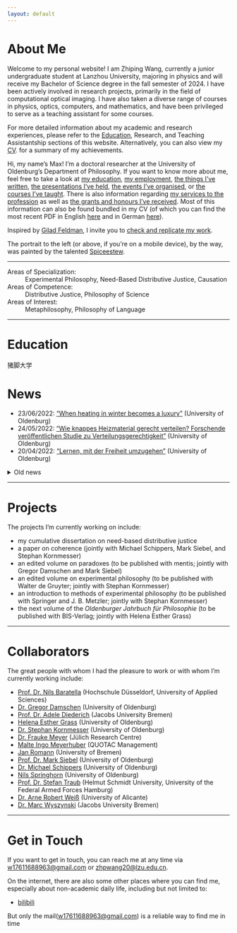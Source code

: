 ```yaml
---
layout: default
---
```


# About Me

Welcome to my personal website! I am Zhiping Wang, currently a junior undergraduate student at Lanzhou University, majoring in physics and will receive my Bachelor of Science degree in the fall semester of 2024. I have been actively involved in research projects, primarily in the field of computational optical imaging. I have also taken a diverse range of courses in physics, optics, computers, and mathematics, and have been privileged to serve as a teaching assistant for some courses.

For more detailed information about my academic and research experiences, please refer to the [Education](#Education), Research, and Teaching Assistantship sections of this website. Alternatively, you can also view my [CV]([./CV/CV_ZhipingWang_April.pdf](https://github.com/Wang-Zhiping/Wang-Zhiping.github.io/tree/main/CV)). for a summary of my achievements.


Hi, my name’s Max! I’m a doctoral researcher at the University of Oldenburg’s Department of Philosophy. If you want to know more about me, feel free to take a look at [my education](./education.md), [my employment](./employment.md), [the things I’ve written](./publications.md), [the presentations I’ve held](./presentations.md), [the events I’ve organised](./events.md), or [the courses I’ve taught](./teaching.md). There is also information regarding [my services to the profession](./services.md) as well as [the grants and honours I’ve received](./financials.md). Most of this information can also be found bundled in my CV (of which you can find the most recent PDF in English [here](https://github.com/alephmembeth/curriculum-vitae/blob/main/english/cv_english.pdf) and in German [here](https://github.com/alephmembeth/curriculum-vitae/blob/main/german/cv_german.pdf)).

Inspired by [Gilad Feldman](https://mgto.org/check-me-replicate-me/), I invite you to [check and replicate my work](./check.md).

The portrait to the left (or above, if you’re on a mobile device), by the way, was painted by the talented [Spiceestew](https://spiceestew.carrd.co/).

* * *

<dl>
   <dt>Areas of Specialization:</dt>
      <dd>Experimental Philosophy, Need-Based Distributive Justice, Causation</dd>
   <dt>Areas of Competence:</dt>
      <dd>Distributive Justice, Philosophy of Science</dd>
   <dt>Areas of Interest:</dt>
      <dd>Metaphilosophy, Philosophy of Language</dd>
</dl>

* * *


# Education <a name="Education"></a>
猪脚大学

# News

+ 23/06/2022: [“When heating in winter becomes a luxury”](https://uol.de/en/news/article/when-heating-in-winter-becomes-a-luxury-6327) (University of Oldenburg)
+ 24/05/2022: [“Wie knappes Heizmaterial gerecht verteilen? Forschende veröffentlichen Studie zu Verteilungsgerechtigkeit”](https://www.presse.uni-oldenburg.de/mit/2022/103.html) (University of Oldenburg)
+ 20/04/2022: [“Lernen, mit der Freiheit umzugehen”](https://uol.de/aktuelles/gestaerkt-promovieren/lernen-mit-der-freiheit-umzugehen) (University of Oldenburg)

<details>
<summary>Old news</summary>
<br>
<ul>
   <li>27/04/2020: <a href="https://www.hsu-hh.de/bedarfsgerechtigkeit/aktuelles/">“Sammelband ‘Empirical Research and Normative Theory’ erschienen”</a> (DFG Research Group FOR 2104)</li>
   <li>28/10/2019: <a href="https://www.presse.uni-oldenburg.de/mit/2019/362.html">“Von der Unendlichkeit, Lügnern und dem Hören. Ringvorlesung zu Paradoxien an der Universität Oldenburg”</a> (University of Oldenburg)</li>
   <li>25/09/2019: <a href="https://www.hsu-hh.de/bedarfsgerechtigkeit/aktuelles/">“Neuer Sammelband ‘Philosophie zwischen Sein und Sollen’ erschienen”</a> (DFG Research Group FOR 2104)</li>
   <li>18/04/2019: <a href="https://uol.de/en/news/article/schreiben-lernen-im-tandem-3250">“Besser schreiben im Tandem”</a> (University of Oldenburg)</li>
   <li>08/12/2017: <a href="https://karl-jaspers-gesellschaft.de/mind-the-gap-zur-vermittlung-normativer-theorie-und-empirischer-forschung-malte-meyerhuber-und-max-bauer/">“Mind the Gap. Zur Vermittlung normativer Theorie und empirischer Forschung”</a> (Karl-Jaspers-Gesellschaft)</li>
   <li>02/07/2015: <a href="https://www.presse.uni-oldenburg.de/mit/2015/280.html">“Was Begriffe für unser Leben bedeuten. Berliner Philosoph referiert über ‘Zeitbewusstsein und Sinn-Horizonte’”</a> (University of Oldenburg)</li>
   <li>25/02/2013: <a href="https://www.weser-kurier.de/landkreis-verden/abiturient-fuehrt-die-piraten-an-doc7e4913gfbq08adqf2a1">“Abiturient führt die Piraten an”</a> (Weser Kurier)</li>
   <li>21/01/2013: <a href="https://www.kreiszeitung.de/lokales/verden/mohr-spitze-2709087.html">“Mohr ist Spitze”</a> (Kreiszeitung)</li>
   <li>21/01/2013: <a href="https://www.kreiszeitung.de/lokales/verden/macht-rennen-kirchlinteln-2709092.html">“CDU macht das Rennen in Kirchlinteln”</a> (Kreiszeitung)</li>
   <li>18/01/2013: <a href="https://www.weser-kurier.de/landkreis-verden/teurer-wahlkampf-doc7e3gwmzp5ub15tuurfzw">“Teurer Wahlkampf”</a> (Weser Kurier)</li>
   <li>11/01/2013: <a href="https://www.weser-kurier.de/niedersachsen/tempolimit-auf-der-a1-bei-oyten-doc7e3gpq83ppk8vflkd73">“Tempolimit auf der A1 bei Oyten”</a> (Weser Kurier)</li>
   <li>11/01/2013: <a href="https://www.weser-kurier.de/niedersachsen/mehr-sicherheit-auf-den-schulwegen-doc7e3gpoycbbn1k3gvwiam">“Mehr Sicherheit auf den Schulwegen”</a> (Weser Kurier)</li>
   <li>11/01/2013: <a href="https://www.weser-kurier.de/niedersachsen/aerger-ueber-marode-radwege-doc7e3gpoupy4o1d1k96iyy">“Ärger über marode Radwege”</a> (Weser Kurier)</li>
   <li>11/01/2013: <a href="https://www.weser-kurier.de/niedersachsen/ein-buergerbus-fuer-oyten-doc7e3gpo5bc491h6fanfzw">“Ein Bürgerbus für Oyten”</a> (Weser Kurier)</li>
   <li>10/01/2013: <a href="https://www.kreiszeitung.de/lokales/verden/bildungschancen-grosses-streitthema-2693591.html">“Bildungschancen als großes Streitthema”</a> (Kreiszeitung)</li>
   <li>27/12/2012: <a href="https://www.kreiszeitung.de/lokales/verden/argumente-wahl-2678311.html">“Argumente zur Wahl”</a> (Kreiszeitung)</li>
   <li>29/11/2012: <a href="https://www.kreiszeitung.de/lokales/verden/aufwertung-pflege-2643073.html">“Aufwertung der Pflege”</a> (Kreiszeitung)</li>
   <li>20/04/2012: <a href="https://www.weser-kurier.de/region/drei-piraten-kueren-direktkandidaten-doc7e42wkfju7ngfqvg5ey">“Drei Piraten küren Direktkandidaten”</a> (Weser Kurier)</li>
</ul>
</details>

* * *

# Projects

The projects I’m currently working on include:
+ my cumulative dissertation on need-based distributive justice
+ a paper on coherence (jointly with Michael Schippers, Mark Siebel, and Stephan Kornmesser)
+ an edited volume on paradoxes (to be published with mentis; jointly with Gregor Damschen and Mark Siebel)
+ an edited volume on experimental philosophy (to be published with Walter de Gruyter; jointly with Stephan Kornmesser)
+ an introduction to methods of experimental philosophy (to be published with Springer and J. B. Metzler; jointly with Stephan Kornmesser)
+ the next volume of the _Oldenburger Jahrbuch für Philosophie_ (to be published with BIS-Verlag; jointly with Helena Esther Grass)

* * *

# Collaborators

The great people with whom I had the pleasure to work or with whom I’m currently working include:
+ [Prof. Dr. Nils Baratella](https://soz-kult.hs-duesseldorf.de/personen/baratella) (Hochschule Düsseldorf, University of Applied Sciences)
+ [Dr. Gregor Damschen](https://uol.de/philosophie/dr-gregor-damschen) (University of Oldenburg)
+ [Prof. Dr. Adele Diederich](https://www.jacobs-university.de/directory/adiederich) (Jacobs University Bremen)
+ [Helena Esther Grass](https://uol.de/philosophie/helena-grass) (University of Oldenburg)
+ [Dr. Stephan Kornmesser](https://uol.de/stephan-kornmesser) (University of Oldenburg)
+ [Dr. Frauke Meyer](https://www.fz-juelich.de/profile/meyer_f) (Jülich Research Centre)
+ [Malte Ingo Meyerhuber](https://www.quotac.de/das-team.html) (QUOTAC Management)
+ [Jan Romann](https://github.com/JKRhb) (University of Bremen)
+ [Prof. Dr. Mark Siebel](https://uol.de/philosophie/prof-dr-mark-siebel) (University of Oldenburg)
+ [Dr. Michael Schippers](https://uol.de/philosophie/ehemalige/dr-michael-schippers) (University of Oldenburg)
+ [Nils Springhorn](https://uol.de/polsys/team/nils-springhorn) (University of Oldenburg)
+ [Prof. Dr. Stefan Traub](https://www.hsu-hh.de/be/) (Helmut Schmidt University, University of the Federal Armed Forces Hamburg)
+ [Dr. Arne Robert Weiß](http://fae.ua.es/FAEX/weissarne-r/) (University of Alicante)
+ [Dr. Marc Wyszynski](https://www.jacobs-university.de/directory/mwyszynski) (Jacobs University Bremen)

<!--
add once monograph is announced:

+ [Mark Alfano](https://researchers.mq.edu.au/en/persons/mark-alfano) (Macquarie University)
+ [Aurélien Allard](https://www.unige.ch/medecine/ieh2/welcome/staff/aurelien-allard/) (University of Geneva)
+ [Lucien Baumgartner](https://www.philosophie.uzh.ch/de/seminar/people/research/snsf_reuter/baumgartner.html) (University of Zurich)
+ [Florian Cova](https://www.unige.ch/cisa/center/members/cova-florian/) (University of Geneva)
+ [Paul Engelhardt](https://research-portal.uea.ac.uk/en/persons/paul-engelhardt) (University of East Anglia)
+ [Eugen Fischer](https://research-portal.uea.ac.uk/en/persons/eugen-fischer) (University of East Anglia)
+ [Kevin Reuter](https://www.philosophie.unibe.ch/ueber_uns/personen/reuter/index_ger.html) (University of Bern)
+ [Justin Sytsma](https://people.wgtn.ac.nz/justin.sytsma) (Victoria University of Wellington)
+ [Kyle Thompson](https://www.kthompsonphilosophy.com/) (Harvey Mudd College)
-->

* * *

# Get in Touch

If you want to get in touch, you can reach me at any time via <w17611688963@gmail.com> or <zhpwang20@lzu.edu.cn>.

On the internet, there are also some other places where you can find me, especially about non-academic daily life, including but not limited to:
+ [bilibili]([https://uni-oldenburg.academia.edu/alexandermaxbauer](https://space.bilibili.com/15823831?spm_id_from=333.1007.0.0))

But only the mail(<w17611688963@gmail.com>) is a reliable way to find me in time

